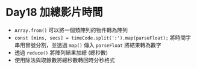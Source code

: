 # Day18 加總影片時間

* ```Array.from()``` 可以將一個類陣列的物件轉為陣列
* ```const [mins, secs] = timeCode.split(':').map(parseFloat);``` 將時間字串用冒號分割，並透過 ```map()``` 傳入 ```parseFloat``` 將結果轉為數字
* 透過 ```reduce()``` 將陣列結果加總 (總秒數)
* 使用除法與取餘數將總秒數轉回時分秒格式